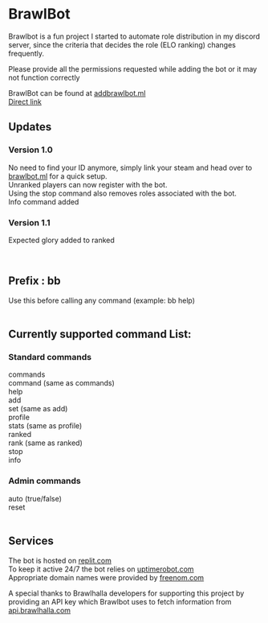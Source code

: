 # BrawlBot

Brawlbot is a fun project I started to automate role distribution in my discord server, since the criteria that decides the role (ELO ranking) changes frequently.

Please provide all the permissions requested while adding the bot or it may not function correctly  

BrawlBot can be found at [addbrawlbot.ml](http://addbrawlbot.ml)  
[Direct link](https://discord.com/api/oauth2/authorize?client_id=836287558970900540&permissions=268487744&scope=bot)  

## Updates  
### Version 1.0  
No need to find your ID anymore, simply link your steam and head over to [brawlbot.ml](http://brawlbot.ml) for a quick setup.  
Unranked players can now register with the bot.  
Using the stop command also removes roles associated with the bot.  
Info command added  

### Version 1.1
Expected glory added to ranked
 

&nbsp;
## Prefix : bb   
Use this before calling any command (example: bb help)  
&nbsp;
&nbsp;
## Currently supported command List:  
### Standard commands  
commands  
command (same as commands)   
help  
add  
set (same as add)  
profile  
stats (same as profile)  
ranked   
rank (same as ranked)  
stop   
info  
  
### Admin commands
auto  (true/false)  
reset   
&nbsp;
&nbsp;


## Services  
The bot is hosted on [replit.com](https://replit.com/@PaulKallumkal/BrawlBot)  
To keep it active 24/7 the bot relies on [uptimerobot.com](https://uptimerobot.com/)  
Appropriate domain names were provided by [freenom.com](https://www.freenom.com/)  

A special thanks to Brawlhalla developers for supporting this project by providing an API key which Brawlbot uses to fetch information from [api.brawlhalla.com](https://api.brawlhalla.com)
